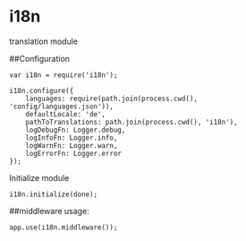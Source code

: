 # i18n
translation module


##Configuration

    var i18n = require('i18n');

    i18n.configure({
        languages: require(path.join(process.cwd(), 'config/languages.json')),
        defaultLocale: 'de',
        pathToTranslations: path.join(process.cwd(), 'i18n'),
        logDebugFn: Logger.debug,
        logInfoFn: Logger.info,
        logWarnFn: Logger.warn,
        logErrorFn: Logger.error
    });



Initialize module

    i18n.initialize(done);

##middleware usage:

    app.use(i18n.middleware());
